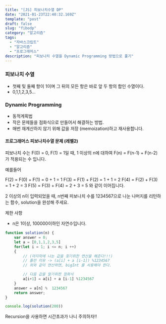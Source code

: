 ```yaml
---
title: "[JS] 피보나치수열 DP"
date: "2021-01-23T22:40:32.169Z"
template: "post"
draft: false
slug: "fibodp"
category: "알고리즘"
tags:
  - "자바스크립트"
  - "알고리즘"
  - "프로그래머스"
description: "피보나치 수열을 Dynamic Programming 방법으로 풀기"
---
```

### 피보나치 수열
- 첫째 및 둘째 항이 1이며 그 뒤의 모든 항은 바로 앞 두 항의 합인 수열이다.
- 0,1,1,2,3,5...

### Dynamic Programming
- 동적계획법
- 작은 문제들을 점화식으로 만들어서 해결하는 방법.
- 매번 재계산하지 않기 위해 값을 저장 (memoization)하고 재사용합니다.



#### 프로그래머스 피보나치수열 문제 (레벨2)

 피보나치 수는 F(0) = 0, F(1) = 1일 때, 1 이상의 n에 대하여
 F(n) = F(n-1) + F(n-2) 가 적용되는 수 입니다.

 예를들어

 F(2) = F(0) + F(1) = 0 + 1 = 1
 F(3) = F(1) + F(2) = 1 + 1 = 2
 F(4) = F(2) + F(3) = 1 + 2 = 3
 F(5) = F(3) + F(4) = 2 + 3 = 5
 와 같이 이어집니다.

 2 이상의 n이 입력되었을 때, 
 n번째 피보나치 수를 1234567으로 나눈 나머지를 리턴하는 함수, 
 solution을 완성해 주세요.

 제한 사항
 * n은 1이상, 100000이하인 자연수입니다.


``` javascript
function solution(n) {
    var answer = 0;
    let a = [0,1,1,2,3,5]
    for(let i = 1; i <= n; i ++)
    {
        // (마지막에 나눈 값을 찾기위한 연산을 해준다!!!)
        // 틀린 이유 -> (a[i] + a [i-1]) %1234567  
        // 위와 같이 연산하면, bigInt 를 사용해야 한다.

        // 다음 값을 알기위한 점화식
        a[i+1] = a[i] + a [i-1] %1234567 
    }
    answer = a[n] %  1234567
    return answer;
}

console.log(solution(200))

```

Recursion을 사용하면 시간초과가 나니 주의하자!!
